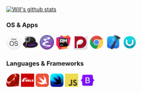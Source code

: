 [![Will's github stats](https://github-readme-stats.vercel.app/api?username=willbchang&show_icons=true)](https://github.com/anuraghazra/github-readme-stats)

### OS & Apps
<code><a href="https://www.apple.com/macos/"><img height="40" src="images/macos.png"></a></code>
<code><a href="https://www.alfredapp.com/"><img height="40" src="images/alfred.png"></a></code>
<code><a href="https://www.gnu.org/software/emacs/"><img height="40" src="images/emacs.png"></a></code>
<code><a href="https://www.jetbrains.com/ruby/"><img height="40" src="images/rubymine.png"></a></code>
<code><a href="https://new.steinberg.net/dorico/"><img height="40" src="images/dorico.png"></a></code>
<code><a href="https://www.google.com/chrome/"><img height="40" src="images/google-chrome.png"></a></code>
<code><a href="https://developer.apple.com/xcode/"><img height="40" src="images/xcode.png"></a></code>
<code><a href="https://github.com/yanue/V2rayU"><img height="40" src="images/v2rayu.png"></a></code>

### Languages & Frameworks
<code><a href="https://www.ruby-lang.org/en/"><img height="35" src="images/ruby.png"></a></code>
<code><a href="https://rubyonrails.org/"><img height="35" src="images/rails.png"></a></code>
<code><a href="https://developer.apple.com/swift/"><img height="35" src="images/swift.png"></a></code>
<code><a href="https://developer.apple.com/xcode/swiftui/"><img height="35" src="images/swiftui.png"></a></code>
<code><a href="https://javascript.info/"><img height="35" src="images/javascript.png"></a></code>
<code><a href="https://getbootstrap.com/"><img height="35" src="images/bootstrap.png"></a></code>
